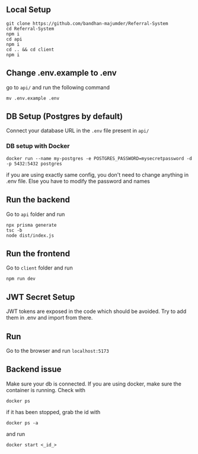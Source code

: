 ## Local Setup

```
git clone https://github.com/bandhan-majumder/Referral-System
cd Referral-System
npm i
cd api
npm i
cd .. && cd client
npm i
```
## Change .env.example to .env
go to `api/` and run the following command

```
mv .env.example .env
```
## DB Setup (Postgres by default)
Connect your database URL in the `.env` file present in `api/`

### DB setup with Docker
```
docker run --name my-postgres -e POSTGRES_PASSWORD=mysecretpassword -d -p 5432:5432 postgres
```
if you are using exactly same config, you don't need to change anything in .env file. Else you have to modify the password and names

## Run the backend
Go to  `api` folder and run
```
npx prisma generate
tsc -b
node dist/index.js
```

## Run the frontend
Go to `client` folder and run

```
npm run dev
```

## JWT Secret Setup
JWT tokens are exposed in the code which should be avoided. Try to add them in .env and import from there.

## Run
Go to the browser and run `localhost:5173`

## Backend issue
Make sure your db is connected. If you are using docker, make sure the container is running. Check with
```
docker ps
```
if it has been stopped, grab the id with
```
docker ps -a
```
and run
```
docker start <_id_>
```

